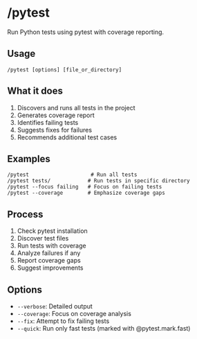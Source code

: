 # /pytest

Run Python tests using pytest with coverage reporting.

## Usage
```
/pytest [options] [file_or_directory]
```

## What it does
1. Discovers and runs all tests in the project
2. Generates coverage report
3. Identifies failing tests
4. Suggests fixes for failures
5. Recommends additional test cases

## Examples
```
/pytest                    # Run all tests
/pytest tests/            # Run tests in specific directory  
/pytest --focus failing   # Focus on failing tests
/pytest --coverage        # Emphasize coverage gaps
```

## Process
1. Check pytest installation
2. Discover test files
3. Run tests with coverage
4. Analyze failures if any
5. Report coverage gaps
6. Suggest improvements

## Options
- `--verbose`: Detailed output
- `--coverage`: Focus on coverage analysis
- `--fix`: Attempt to fix failing tests
- `--quick`: Run only fast tests (marked with @pytest.mark.fast)